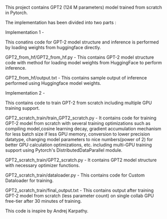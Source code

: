 This project contains GPT2 (124 M parameters) model trained from scratch in Pytorch.

The implementation has been divided into two parts :

Implementation 1 - 

This conatins code for GPT-2 model structure and inference is performed by loading weights from huggingface directly.

GPT2_from_hf/GPT2_from_hf.py -  This contains GPT-2 model structure code with method for loading model weights from HuggingFace to perform inference.

GPT2_from_hf/output.txt - This contains sample output of inference performed using Huggingface model weights.


Implementation 2 - 

This contains code to train GPT-2 from scratch including multiple GPU training support.

GPT2_scratch_train/train_GPT2_scratch.py - It contains code for training GPT-2 model from scratch with several training 
optimizations such as compiling model,cosine learning decay, gradient accumulation mechanism for less batch size if less GPU memory, conversion to lower precision datatype, changing model parameters to nice numbers(power of 2)
for better GPU calculation optimizations, etc. including multi-GPU training support using Pytorch's DistributedDataParallel module.

GPT2_scratch_train/GPT2_scratch.py - It contains GPT2 model structure with necessary optimizer functions.

GPT2_scratch_train/dataloader.py - This contains code for Custom Dataloader for training.

GPT2_scratch_train/final_output.txt - This contains output after training GPT-2 model from scratch (less parameter count) on single collab GPU free-tier after 30 minutes of training.

This code is inspire by Andrej Karpathy.
